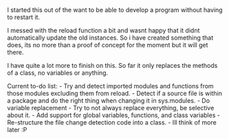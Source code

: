 ﻿I started this out of the want to be able to develop a program without having to restart it.

I messed with the reload function a bit and wasnt happy that it didnt automatically update the old instances.
So i have created something that does, its no more than a proof of concept for the moment but it will get there.

I have quite a lot more to finish on this. So far it only replaces the methods of a class, no variables or anything.

Current to-do list:
	- Try and detect imported modules and functions from those modules excluding them from reload.
	- Detect if a source file is within a package and do the right thing when changing it in sys.modules.
	- Do variable replacement
	- Try to not always replace everything, be selective about it.
	- Add support for global variables, functions, and class variables
	- Re-structure the file change detection code into a class.
	- Ill think of more later :P
